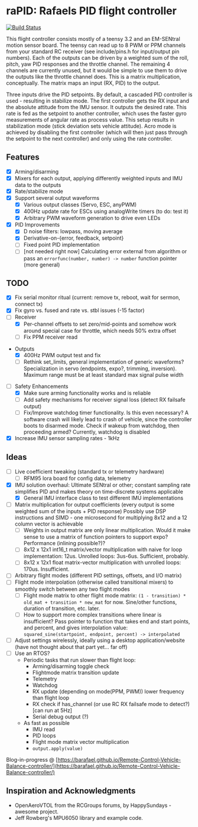 # raPID: Rafaels PID flight controller

[![Build Status](https://travis-ci.org/barafael/raPID.svg?branch=master)](https://travis-ci.org/barafael/raPID)

This flight controller consists mostly of a teensy 3.2 and an EM-SENtral motion sensor board. The
teensy can read up to 8 PWM or PPM channels from your standard RC receiver (see
include/pins.h for input/output pin numbers). Each of the outputs can be driven
by a weighted sum of the roll, pitch, yaw PID responses and the throttle
channel. The remaining 4 channels are currently unused, but it would be simple
to use them to drive the outputs like the throttle channel does. This is a
matrix multiplication, conceptually. The matrix maps an input (RX, PID) to the
output.

Three inputs drive the PID setpoints. By default, a cascaded PID controller is
used - resulting in stabilize mode. The first controller gets the RX input and
the absolute attitude from the IMU sensor. It outputs the desired rate. This
rate is fed as the setpoint to another controller, which uses the faster gyro
measurements of angular rate as process value. This setup results in
stabilization mode (stick deviation sets vehicle attitude). Acro mode is
achieved by disabling the first controller (which will then just pass through
the setpoint to the next controller) and only using the rate controller.

## Features
- [x] Arming/disarming
- [x] Mixers for each output, applying differently weighted inputs and IMU data to the outputs
- [x] Rate/stabilize mode
- [x] Support several output waveforms
  - [x] Various output classes (Servo, ESC, anyPWM)
  - [x] 400Hz update rate for ESCs using analogWrite timers (to do: test it)
  - [x] Arbitrary PWM waveform generation to drive even LEDs
- [x] PID Improvements
  - [x] D noise filters: lowpass, moving average
  - [x] Derivative-on-{error, feedback, setpoint}
  - [ ] Fixed point PID implementation
  - [ ] [not needed right now] Calculating error external from algorithm or pass an ```errorfunc(number, number) -> number``` function pointer (more general)

## TODO
- [x] Fix serial monitor ritual (current: remove tx, reboot, wait for sermon, connect tx)
- [x] Fix gyro vs. fused and rate vs. stbl issues (-15 factor)
- [ ] Receiver
  - [x] Per-channel offsets to set zero/mid-points and somehow work around special case for throttle, which needs 50% extra offset
  - [ ] Fix PPM receiver read
- Outputs
  - [x] 400Hz PWM output test and fix
  - [ ] Rethink set_limits, general implementation of generic waveforms? Specialization in servo (endpoints, expo?, trimming, inversion). Maximum range must be at least standard max signal pulse width
- [ ] Safety Enhancements
  - [x] Make sure arming functionality works and is reliable
  - [ ] Add safety mechanisms for receiver signal loss (detect RX failsafe output)
  - [ ] Fix/Improve watchdog timer functionality. Is this even necessary? A software crash will likely lead to crash of vehicle, since the controller boots to disarmed mode. Check if wakeup from watchdog, then proceeding armed? Currently, watchdog is disabled
- [x] Increase IMU sensor sampling rates - 1kHz

## Ideas
- [ ] Live coefficient tweaking (standard tx or telemetry hardware)
  - [ ] RFM95 lora board for config data, telemetry
- [x] IMU solution overhaul: Ultimate SENtral or other; constant sampling rate simplifies PID and makes theory on time-discrete systems applicable
  - [x] General IMU interface class to test different IMU implementations
- [ ] Matrix multiplication for output coefficients (every output is some weighted sum of the inputs + PID response) Possibly use DSP instructions and SIMD - one microsecond for multiplying 8x12 and a 12 column vector is achievable
  - [ ] Weights in output matrix are only linear multiplication. Would it make sense to use a matrix of function pointers to support expo? Performance (inlining possible?)?
  - [ ] 8x12 x 12x1 int16_t matrix/vector multiplication with naive for loop implementation: 12us. Unrolled loops: 3us-6us. Sufficient, probably.
  - [ ] 8x12 x 12x1 float matrix-vector multiplication with unrolled loops: 170us. Insufficient.
- [ ] Arbitrary flight modes (different PID settings, offsets, and I/O matrix)
- [ ] Flight mode interpolation (otherwise called transitional mixers) to smoothly switch between any two flight modes
  - [ ] Flight mode matrix to other flight mode matrix: ```(1 - transition) * old_mat + transition * new_mat``` for now. Sine/other functions, duration of transition, etc. later.
  - [ ] How to support more complex transitions where linear is insufficient? Pass pointer to function that takes end and start points, and percent, and gives interpolation value:
        ```squared_sine(startpoint, endpoint, percent) -> interpolated```
- [ ] Adjust settings wirelessly, ideally using a desktop application/website (have not thought about that part yet... far off)
- [ ] Use an RTOS?
  * Periodic tasks that run slower than flight loop:
    * Arming/disarming toggle check
    * Flightmode matrix transition update
    * Telemetry
    * Watchdog
    * RX update (depending on mode(PPM, PWM)) lower frequency than flight loop
    * RX check if has_channel (or use RC RX failsafe mode to detect?) [can run at 5Hz]
    * Serial debug output (?)
  * As fast as possible
    * IMU read
    * PID loops
    * Flight mode matrix vector multiplication
    * ```output.apply(value)```

Blog-in-progress @ [https://barafael.github.io/Remote-Control-Vehicle-Balance-controller/](https://barafael.github.io/Remote-Control-Vehicle-Balance-controller/)

## Inspiration and Acknowledgments

* OpenAeroVTOL from the RCGroups forums, by HappySundays - awesome project.
* Jeff Rowberg's MPU6050 library and example code.
